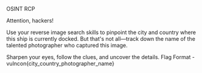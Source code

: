 OSINT RCP

Attention, hackers!

Use your reverse image search skills to pinpoint the city and country where this ship is currently docked. But that's not all—track down the name of the talented photographer who captured this image.

Sharpen your eyes, follow the clues, and uncover the details.
Flag Format - vulncon{city_country_photographer_name}

